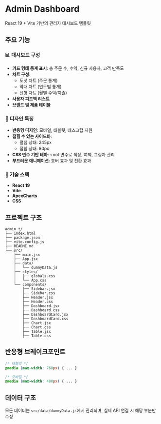 # Admin Dashboard

React 19 + Vite 기반의 관리자 대시보드 템플릿

## 주요 기능

### 📊 대시보드 구성
- **카드 형태 통계 표시**: 총 주문 수, 수익, 신규 사용자, 고객 만족도
- **차트 구성**: 
  - 도넛 차트 (주문 통계)
  - 막대 차트 (연도별 통계)
  - 선형 차트 (월별 수익/지출)
- **사용자 피드백 리스트**
- **브랜드 및 제품 테이블**

### 🎨 디자인 특징
- **반응형 디자인**: 모바일, 태블릿, 데스크탑 지원
- **접힐 수 있는 사이드바**: 
  - 펼침 상태: 245px
  - 접힘 상태: 80px
- **CSS 변수 기반 테마**: :root 변수로 색상, 여백, 그림자 관리
- **부드러운 애니메이션**: 호버 효과 및 전환 효과

### 🔧 기술 스택
- **React 19**
- **Vite**
- **ApexCharts**
- **CSS**

## 프로젝트 구조

```
admin_t/
├── index.html
├── package.json
├── vite.config.js
├── README.md
└── src/
    ├── main.jsx
    ├── App.jsx
    ├── data/
    │   └── dummyData.js
    ├── styles/
    │   ├── globals.css
    │   └── App.css
    └── components/
        ├── Sidebar.jsx
        ├── Sidebar.css
        ├── Header.jsx
        ├── Header.css
        ├── Dashboard.jsx
        ├── Dashboard.css
        ├── DashboardCard.jsx
        ├── DashboardCard.css
        ├── Chart.jsx
        ├── Chart.css
        ├── Table.jsx
        ├── Table.css
```


## 반응형 브레이크포인트

```css
/* 태블릿 */
@media (max-width: 768px) { ... }

/* 모바일 */
@media (max-width: 480px) { ... }
```

## 데이터 구조

모든 데이터는 `src/data/dummyData.js`에서 관리되며, 실제 API 연결 시 해당 부분만 수정
